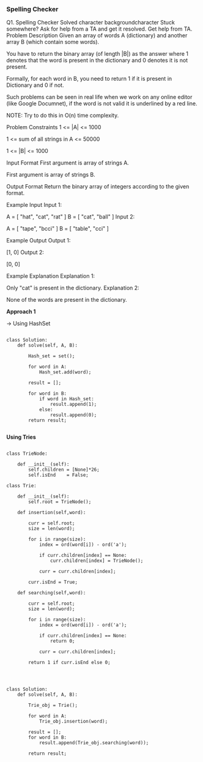 ### Spelling Checker 

Q1. Spelling Checker
Solved
character backgroundcharacter
Stuck somewhere?
Ask for help from a TA and get it resolved.
Get help from TA.
Problem Description
Given an array of words A (dictionary) and another array B (which contain some words).

You have to return the binary array (of length |B|) as the answer where 1 denotes that the word is present in the dictionary and 0 denotes it is not present.

Formally, for each word in B, you need to return 1 if it is present in Dictionary and 0 if not.

Such problems can be seen in real life when we work on any online editor (like Google Documnet), if the word is not valid it is underlined by a red line.

NOTE: Try to do this in O(n) time complexity.



Problem Constraints
1 <= |A| <= 1000

1 <= sum of all strings in A <= 50000

1 <= |B| <= 1000



Input Format
First argument is array of strings A.

First argument is array of strings B.



Output Format
Return the binary array of integers according to the given format.



Example Input
Input 1:

A = [ "hat", "cat", "rat" ]
B = [ "cat", "ball" ]
Input 2:

A = [ "tape", "bcci" ]
B = [ "table", "cci" ]


Example Output
Output 1:

[1, 0]
Output 2:

[0, 0]


Example Explanation
Explanation 1:

Only "cat" is present in the dictionary.
Explanation 2:

None of the words are present in the dictionary.



**Approach 1**

-> Using HashSet

```

class Solution:
    def solve(self, A, B):

        Hash_set = set();

        for word in A:
            Hash_set.add(word);

        result = [];

        for word in B:
            if word in Hash_set:
                result.append(1);
            else:
                result.append(0);
        return result;


```

**Using Tries**

```

class TrieNode:

    def __init__(self):
        self.children = [None]*26;
        self.isEnd    = False;

class Trie:

    def __init__(self):
        self.root = TrieNode();

    def insertion(self,word):

        curr = self.root;
        size = len(word);

        for i in range(size):
            index = ord(word[i]) - ord('a');

            if curr.children[index] == None:
                curr.children[index] = TrieNode();
            
            curr = curr.children[index];
        
        curr.isEnd = True;

    def searching(self,word):

        curr = self.root;
        size = len(word);

        for i in range(size):
            index = ord(word[i]) - ord('a');

            if curr.children[index] == None:
                return 0;
            
            curr = curr.children[index];
        
        return 1 if curr.isEnd else 0;




class Solution:
    def solve(self, A, B):

        Trie_obj = Trie();

        for word in A:
            Trie_obj.insertion(word);
        
        result = [];
        for word in B:
            result.append(Trie_obj.searching(word));
        
        return result;



```
